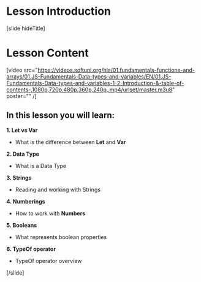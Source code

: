 # Lesson Introduction
[slide hideTitle]


# Lesson Content

[video src="https://videos.softuni.org/hls/01.fundamentals-functions-and-arrays/01.JS-Fundamentals-Data-types-and-variables/EN/01.JS-Fundamentals-Data-types-and-variables-1-2-Introduction-&-table-of-contents-,1080p,720p,480p,360p,240p,.mp4/urlset/master.m3u8" poster="" /]


## In this lesson you will learn:

**1. Let vs Var**

- What is the difference between **Let** and **Var**

**2. Data Type**

- What is a Data Type

**3. Strings**

- Reading and working with Strings

**4. Numberings**

- How to work with **Numbers**

**5. Booleans**

- What represents boolean properties

**6. TypeOf operator**

- TypeOf operator overview


[/slide]
